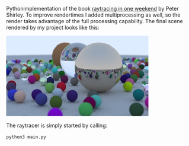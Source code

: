 Pythonimplementation of the book [raytracing in one weekend](https://raytracing.github.io/books/RayTracingInOneWeekend.html) by Peter Shirley. To improve rendertimes I added multiprocessing as well, so the render takes advantage of the full processing capability. The final scene rendered by my project looks like this:

![](https://github.com/mk2510/ray_tracing_project/blob/main/image.jpg)

The raytracer is simply started by calling:

```python
python3 main.py
```
